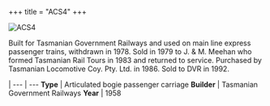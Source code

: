 +++
title = "ACS4"
+++

![ACS4](https://res.cloudinary.com/dvrailway/image/upload/v1559216741/www/image009_uu4hzz.jpg)

Built for Tasmanian Government Railways and used on main line express passenger trains, withdrawn in 1978. 
Sold in 1979 to J. & M. Meehan who formed Tasmanian Rail Tours in 1983 and returned to service. Purchased by Tasmanian Locomotive Coy. Pty. Ltd. in 1986. Sold to DVR in 1992.

 |
--- | ---
**Type** | Articulated bogie passenger carriage
**Builder** | Tasmanian Government Railways
**Year** | 1958